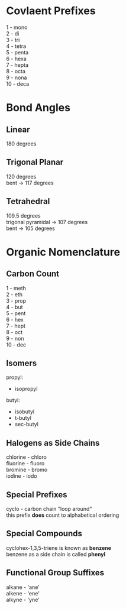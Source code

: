 # Covlaent Prefixes

1 - mono  
2 - di  
3 - tri   
4 - tetra    
5 - penta  
6 - hexa  
7 - hepta    
8 - octa  
9 - nona  
10 - deca  

# Bond Angles

## Linear 
180 degrees  

## Trigonal Planar 
120 degrees  
bent -> 117 degrees  

## Tetrahedral 
109.5 degrees  
trigonal pyramidal -> 107 degrees  
bent -> 105 degrees  

# Organic Nomenclature  

## Carbon Count 
1 - meth  
2 - eth  
3 - prop  
4 - but  
5 - pent  
6 - hex  
7 - hept  
8 - oct  
9 - non  
10 - dec  

## Isomers
propyl:  
- isopropyl  

butyl:  
- isobutyl  
- t-butyl  
- sec-butyl  

## Halogens as Side Chains  
chlorine - chloro  
fluorine - fluoro  
bromine - bromo  
iodine - iodo  

## Special Prefixes 
cyclo - carbon chain "loop around"  
this prefix **does** count to alphabetical ordering

## Special Compounds 
cyclohex-1,3,5-triene is known as **benzene**  
benzene as a side chain is called **phenyl**  

## Functional Group Suffixes
alkane - 'ane'  
alkene - 'ene'  
alkyne - 'yne'  
